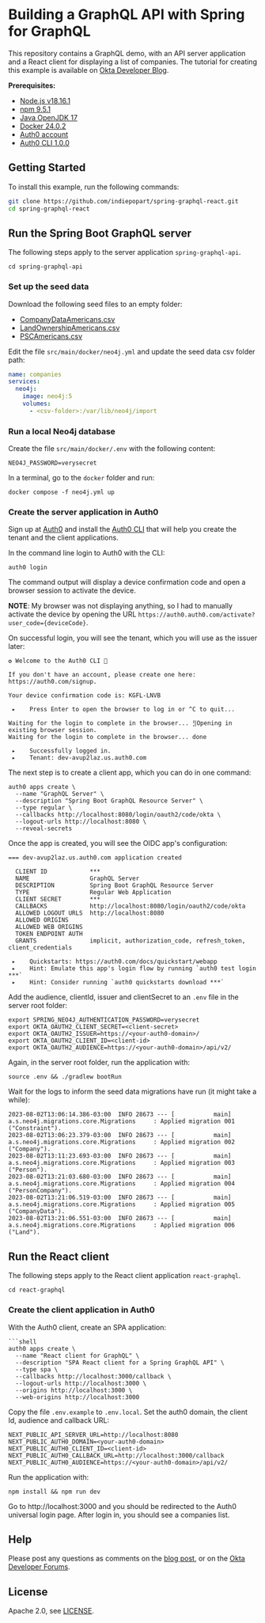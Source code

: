 # Building a GraphQL API with Spring for GraphQL

This repository contains a GraphQL demo, with an API server application and a React client for displaying a list of companies. The tutorial for creating this example is available on [Okta Developer Blog]().

**Prerequisites:**

- [Node.js v18.16.1](https://docs.npmjs.com/downloading-and-installing-node-js-and-npm)
- [npm 9.5.1](https://docs.npmjs.com/downloading-and-installing-node-js-and-npm)
- [Java OpenJDK 17](https://jdk.java.net/java-se-ri/17)
- [Docker 24.0.2](https://docs.docker.com/desktop/)
- [Auth0 account](https://auth0.com/signup)
- [Auth0 CLI 1.0.0](https://github.com/auth0/auth0-cli#installation)


## Getting Started

To install this example, run the following commands:

```bash
git clone https://github.com/indiepopart/spring-graphql-react.git
cd spring-graphql-react
```

## Run the Spring Boot GraphQL server

The following steps apply to the server application `spring-graphql-api`.

```shell
cd spring-graphql-api
```

### Set up the seed data

Download the following seed files to an empty folder:

- [CompanyDataAmericans.csv](https://guides.neo4j.com/ukcompanies/data/CompanyDataAmericans.csv)
- [LandOwnershipAmericans.csv](https://guides.neo4j.com/ukcompanies/data/LandOwnershipAmericans.csv)
- [PSCAmericans.csv](https://guides.neo4j.com/ukcompanies/data/PSCAmericans.csv)

Edit the file `src/main/docker/neo4j.yml` and update the seed data csv folder path:

```yml
name: companies
services:
  neo4j:
    image: neo4j:5
    volumes:
      - <csv-folder>:/var/lib/neo4j/import
```


### Run a local Neo4j database

Create the file `src/main/docker/.env` with the following content:

```shell
NEO4J_PASSWORD=verysecret
```

In a terminal, go to the `docker` folder and run:

```shell
docker compose -f neo4j.yml up
```


### Create the server application in Auth0

Sign up at [Auth0](https://auth0.com/signup) and install the [Auth0 CLI](https://github.com/auth0/auth0-cli) that will help you create the tenant and the client applications.

In the command line login to Auth0 with the CLI:

```shell
auth0 login
```

The command output will display a device confirmation code and open a browser session to activate the device.

**NOTE**: My browser was not displaying anything, so I had to manually activate the device by opening the URL `https://auth0.auth0.com/activate?user_code={deviceCode}`.

On successful login, you will see the tenant, which you will use as the issuer later:

```
✪ Welcome to the Auth0 CLI 🎊

If you don't have an account, please create one here: https://auth0.com/signup.

Your device confirmation code is: KGFL-LNVB

 ▸    Press Enter to open the browser to log in or ^C to quit...

Waiting for the login to complete in the browser... ⣻Opening in existing browser session.
Waiting for the login to complete in the browser... done

 ▸    Successfully logged in.
 ▸    Tenant: dev-avup2laz.us.auth0.com
```

The next step is to create a client app, which you can do in one command:

```shell
auth0 apps create \
  --name "GraphQL Server" \
  --description "Spring Boot GraphQL Resource Server" \
  --type regular \
  --callbacks http://localhost:8080/login/oauth2/code/okta \
  --logout-urls http://localhost:8080 \
  --reveal-secrets
```

Once the app is created, you will see the OIDC app's configuration:

```
=== dev-avup2laz.us.auth0.com application created

  CLIENT ID            ***
  NAME                 GraphQL Server
  DESCRIPTION          Spring Boot GraphQL Resource Server
  TYPE                 Regular Web Application
  CLIENT SECRET        ***
  CALLBACKS            http://localhost:8080/login/oauth2/code/okta
  ALLOWED LOGOUT URLS  http://localhost:8080
  ALLOWED ORIGINS
  ALLOWED WEB ORIGINS
  TOKEN ENDPOINT AUTH
  GRANTS               implicit, authorization_code, refresh_token, client_credentials

 ▸    Quickstarts: https://auth0.com/docs/quickstart/webapp
 ▸    Hint: Emulate this app's login flow by running `auth0 test login ***`
 ▸    Hint: Consider running `auth0 quickstarts download ***`
```


Add the audience, clientId, issuer and clientSecret to an `.env` file in the server root folder:

```shell
export SPRING_NEO4J_AUTHENTICATION_PASSWORD=verysecret
export OKTA_OAUTH2_CLIENT_SECRET=<client-secret>
export OKTA_OAUTH2_ISSUER=https://<your-auth0-domain>/
export OKTA_OAUTH2_CLIENT_ID=<client-id>
export OKTA_OAUTH2_AUDIENCE=https://<your-auth0-domain>/api/v2/
```

Again, in the server root folder, run the application with:

```shell
source .env && ./gradlew bootRun
```

Wait for the logs to inform the seed data migrations have run (it might take a while):

```
2023-08-02T13:06:14.386-03:00  INFO 28673 --- [           main] a.s.neo4j.migrations.core.Migrations     : Applied migration 001 ("Constraint").
2023-08-02T13:06:23.379-03:00  INFO 28673 --- [           main] a.s.neo4j.migrations.core.Migrations     : Applied migration 002 ("Company").
2023-08-02T13:11:23.693-03:00  INFO 28673 --- [           main] a.s.neo4j.migrations.core.Migrations     : Applied migration 003 ("Person").
2023-08-02T13:21:03.680-03:00  INFO 28673 --- [           main] a.s.neo4j.migrations.core.Migrations     : Applied migration 004 ("PersonCompany").
2023-08-02T13:21:06.519-03:00  INFO 28673 --- [           main] a.s.neo4j.migrations.core.Migrations     : Applied migration 005 ("CompanyData").
2023-08-02T13:21:06.551-03:00  INFO 28673 --- [           main] a.s.neo4j.migrations.core.Migrations     : Applied migration 006 ("Land").
```


## Run the React client

The following steps apply to the React client application `react-graphql`.

```shell
cd react-graphql
```

### Create the client application in Auth0

With the Auth0 client, create an SPA application:

```shell
```shell
auth0 apps create \
  --name "React client for GraphQL" \
  --description "SPA React client for a Spring GraphQL API" \
  --type spa \
  --callbacks http://localhost:3000/callback \
  --logout-urls http://localhost:3000 \
  --origins http://localhost:3000 \
  --web-origins http://localhost:3000
```

Copy the file `.env.example` to `.env.local`. Set the auth0 domain, the client Id, audience and callback URL:

```shell
NEXT_PUBLIC_API_SERVER_URL=http://localhost:8080
NEXT_PUBLIC_AUTH0_DOMAIN=<your-auth0-domain>
NEXT_PUBLIC_AUTH0_CLIENT_ID=<client-id>
NEXT_PUBLIC_AUTH0_CALLBACK_URL=http://localhost:3000/callback
NEXT_PUBLIC_AUTH0_AUDIENCE=https://<your-auth0-domain>/api/v2/
```

Run the application with:

```
npm install && npm run dev
```

Go to http://localhost:3000 and you should be redirected to the Auth0 universal login page. After login in, you should see a companies list.


## Help

Please post any questions as comments on the [blog post](), or on the [Okta Developer Forums](https://devforum.okta.com/).

## License

Apache 2.0, see [LICENSE](LICENSE).
